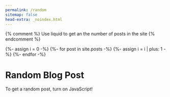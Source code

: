 ```yaml
---
permalink: /random
sitemap: false
head-extra: _noindex.html
--- 
```


<script>
// this stops a white flash from happening while the random post script is running

let theme = sessionStorage.getItem('theme');
if (theme === "dark") {
  document.documentElement.setAttribute('data-theme', 'dark');
} else if (theme === "light") {
  document.documentElement.setAttribute('data-theme', 'light');
}

</script>

{% comment %}
Use liquid to get an the number of posts in the site
{% endcomment %}

{%- assign i = 0 -%}
{%- for post in site.posts -%}
    {%- assign i = i | plus: 1 -%}
{%- endfor -%}

<script>

  const comingFromPost = document.referrer; 

  const allPosts = 
   [{%- for post in site.posts -%}
    {%- unless post.unlisted -%}
      {%- assign i = i | minus: 1 -%}
      "{{ site.url }}{{ post.url }}"{%- unless i == 0 -%},{%- endunless -%}
    {%- endunless -%}
    {%- endfor -%}];

  function linkToRandomBlogPost() {
      const randomPostLink = allPosts[Math.floor(Math.random() * allPosts.length)];
      return randomPostLink;
  }

  location.replace(linkToRandomBlogPost())

</script>

<noscript mardown="1">

# Random Blog Post

To get a random post, turn on JavaScript! 

</noscript>

